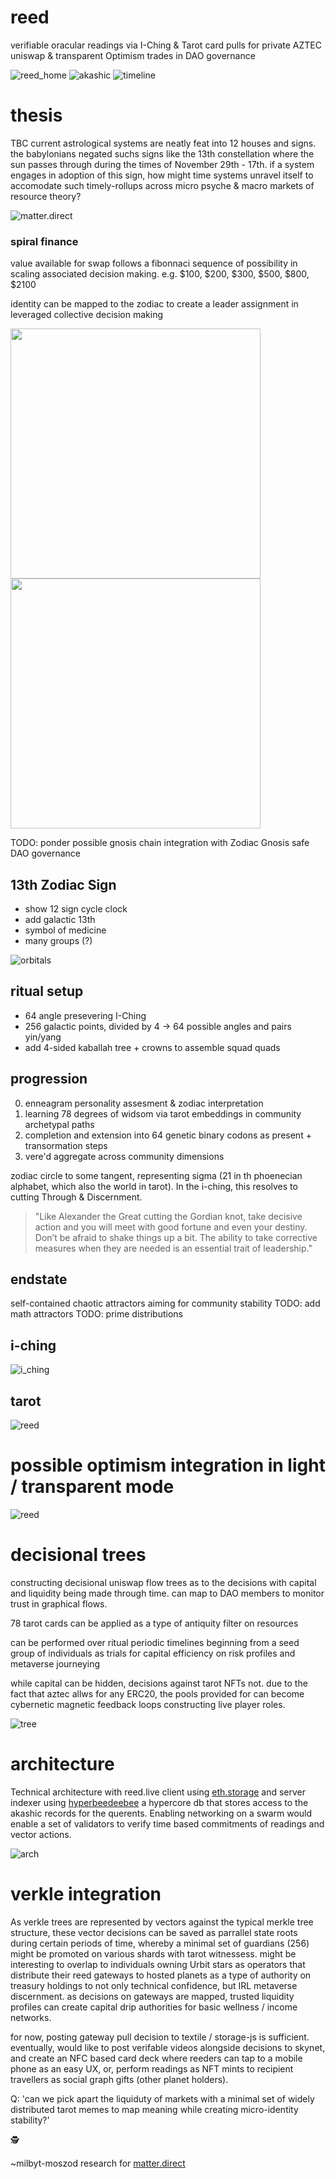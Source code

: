 # reed
verifiable oracular readings via I-Ching & Tarot card pulls for private AZTEC uniswap & transparent Optimism trades in DAO governance

![reed_home](./reed_homage.gif)
![akashic](./akashic.png)
![timeline](./timeline.png)

# thesis
TBC
current astrological systems are neatly feat into 12 houses and signs. the babylonians negated suchs signs like the 13th constellation where the sun passes through during the times of November 29th - 17th. if a system engages in adoption of this sign, how might time systems unravel itself to accomodate such timely-rollups across micro psyche & macro markets of resource theory?

![matter.direct](./matter.direct.png)

### spiral finance
value available for swap follows a fibonnaci sequence of possibility in scaling associated decision making. e.g. $100, $200, $300, $500, $800, $2100

identity can be mapped to the zodiac to create a leader assignment in leveraged collective decision making

<p float="left">
  <img src="/zodiac_well.gif" width="400" />
  <img src="/zodiac_well.png" width="400" /> 
</p>

TODO: ponder possible gnosis chain integration with Zodiac Gnosis safe DAO governance

## 13th Zodiac Sign
- show 12 sign cycle clock
- add galactic 13th
- symbol of medicine
- many groups (?)

![orbitals](./orbitals.gif)

## ritual setup
- 64 angle presevering I-Ching 
- 256 galactic points, divided by 4 -> 64 possible angles and pairs yin/yang
- add 4-sided kaballah tree + crowns to assemble squad quads

## progression
0. enneagram personality assesment & zodiac interpretation 
1. learning 78 degrees of widsom via tarot embeddings in community archetypal paths
2. completion and extension into 64 genetic binary codons as present + transormation steps
3. vere'd aggregate across community dimensions 

zodiac circle to some tangent, representing sigma (21 in th phoenecian alphabet, which also the world in tarot). In the i-ching, this resolves to cutting Through & Discernment. 

> "Like Alexander the Great cutting the Gordian knot, take decisive action and you will meet with good fortune and even your destiny. Don’t be afraid to shake things up a bit. The ability to take corrective measures when they are needed is an essential trait of leadership."

## endstate
self-contained chaotic attractors aiming for community stability
TODO: add math attractors
TODO: prime distributions

## i-ching
![i_ching](./i_ching.png)

## tarot
![reed](./reed_interface_v2.png)

# possible optimism integration in light / transparent mode

![reed](./reed_interface_light.png)

# decisional trees
constructing decisional uniswap flow trees as to the decisions with capital and liquidity being made through time. can map to DAO members to monitor trust in graphical flows.

78 tarot cards can be applied as a type of antiquity filter on resources

can be performed over ritual periodic timelines beginning from a seed group of individuals as trials for capital efficiency on risk profiles and metaverse journeying

while capital can be hidden, decisions against tarot NFTs not. due to the fact that aztec allws for any ERC20, the pools provided for can become cybernetic magnetic feedback loops constructing live player roles.

![tree](./atlas.png)

# architecture
Technical architecture with reed.live client using [eth.storage](https://eth.storage/javascript#usage) and server indexer using [hyperbeedeebee](https://github.com/RangerMauve/hyperbeedeebee) a hypercore db that stores access to the akashic records for the querents. Enabling networking on a swarm would enable a set of validators to verify time based commitments of readings and vector actions.

![arch](./reed_arch.png)

# verkle integration

As verkle trees are represented by vectors against the typical merkle tree structure, these vector decisions can be saved as parrallel state roots during certain periods of time, whereby a minimal set of guardians (256) might be promoted on various shards with tarot witnessess. might be interesting to overlap to individuals owning Urbit stars as operators that distribute their reed gateways to hosted planets as a type of authority on treasury holdings to not only technical confidence, but IRL metaverse discernment. as decisions on gateways are mapped, trusted liquidity profiles can create capital drip authorities for basic wellness / income networks.

for now, posting gateway pull decision to textile / storage-js is sufficient. eventually, would like to post verifable videos alongside decisions to skynet, and create an NFC based card deck where reeders can tap to a mobile phone as an easy UX, or, perform readings as NFT mints to recipient travellers as social graph gifts (other planet holders).

Q: 'can we pick apart the liquiduty of markets with a minimal set of widely distributed tarot memes to map meaning while creating micro-identity stability?'

🕵️

~milbyt-moszod research for [matter.direct](http://matter.direct)
